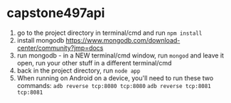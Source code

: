 # capstone497api

1. go to the project directory in terminal/cmd and run `npm install`
2. install mongodb https://www.mongodb.com/download-center/community?jmp=docs
3. run mongodb - in a NEW terminal/cmd window, run `mongod` and leave it open, run your other stuff in a different terminal/cmd
4. back in the project directory, run `node app`
5. When running on Android on a device, you'll need to run these two commands:
  `adb reverse tcp:8080 tcp:8080`
  `adb reverse tcp:8081 tcp:8081`
